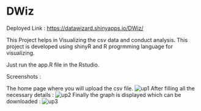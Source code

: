 # DWiz
Deployed Link : https://datawizard.shinyapps.io/DWiz/

This Project helps in Visualizing the csv data and conduct analysis.
This project is developed using shinyR and R progrmming language for visualizing.

Just run the app.R file in the Rstudio.

Screenshots : 

The home page where you will upload the csv file.
![up1](https://user-images.githubusercontent.com/82256050/230621125-95ac9d8d-9b7f-45a0-bc16-29945f7309ec.png)
After filling all the necessary details : 
![up2](https://user-images.githubusercontent.com/82256050/230621220-56bb3c8d-d846-4cad-b069-61e9b7560847.png)
Finally the graph is displayed which can be downloaded :
![up3](https://user-images.githubusercontent.com/82256050/230621308-c9a8c468-4adc-4db5-99ee-c4a170ef1b5b.png)


